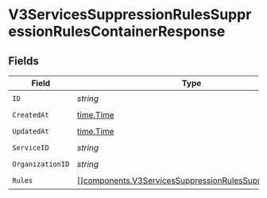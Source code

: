 # V3ServicesSuppressionRulesSuppressionRulesContainerResponse


## Fields

| Field                                                                                                                          | Type                                                                                                                           | Required                                                                                                                       | Description                                                                                                                    |
| ------------------------------------------------------------------------------------------------------------------------------ | ------------------------------------------------------------------------------------------------------------------------------ | ------------------------------------------------------------------------------------------------------------------------------ | ------------------------------------------------------------------------------------------------------------------------------ |
| `ID`                                                                                                                           | *string*                                                                                                                       | :heavy_check_mark:                                                                                                             | N/A                                                                                                                            |
| `CreatedAt`                                                                                                                    | [time.Time](https://pkg.go.dev/time#Time)                                                                                      | :heavy_check_mark:                                                                                                             | N/A                                                                                                                            |
| `UpdatedAt`                                                                                                                    | [time.Time](https://pkg.go.dev/time#Time)                                                                                      | :heavy_check_mark:                                                                                                             | N/A                                                                                                                            |
| `ServiceID`                                                                                                                    | *string*                                                                                                                       | :heavy_check_mark:                                                                                                             | N/A                                                                                                                            |
| `OrganizationID`                                                                                                               | *string*                                                                                                                       | :heavy_check_mark:                                                                                                             | N/A                                                                                                                            |
| `Rules`                                                                                                                        | [][components.V3ServicesSuppressionRulesSuppressionRule](../../models/components/v3servicessuppressionrulessuppressionrule.md) | :heavy_check_mark:                                                                                                             | N/A                                                                                                                            |